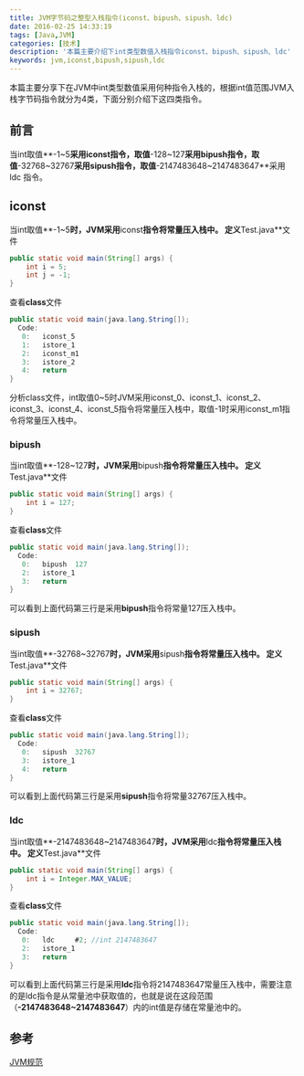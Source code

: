 ```yaml
---
title: JVM字节码之整型入栈指令(iconst、bipush、sipush、ldc)
date: 2016-02-25 14:33:19
tags: [Java,JVM]
categories: [技术]
description: '本篇主要介绍下int类型数值入栈指令iconst、bipush、sipush、ldc'
keywords: jvm,iconst,bipush,sipush,ldc
---
```

本篇主要分享下在JVM中int类型数值采用何种指令入栈的，根据int值范围JVM入栈字节码指令就分为4类，下面分别介绍下这四类指令。
<!--more-->
## **前言**
当int取值**-1~5**采用iconst指令，取值**-128~127**采用bipush指令，取值**-32768~32767**采用sipush指令，取值**-2147483648~2147483647**采用 ldc 指令。

## **iconst**
当int取值**-1~5**时，JVM采用**iconst**指令将常量压入栈中。
定义**Test.java**文件
~~~ java
public static void main(String[] args) {
	int i = 5;
	int j = -1;
}
~~~

查看**class**文件
~~~ java
public static void main(java.lang.String[]);
  Code:
   0:   iconst_5
   1:   istore_1
   2:   iconst_m1
   3:   istore_2
   4:   return
}
~~~
分析class文件，int取值0~5时JVM采用iconst_0、iconst_1、iconst_2、iconst_3、iconst_4、iconst_5指令将常量压入栈中，取值-1时采用iconst_m1指令将常量压入栈中。

### **bipush**
当int取值**-128~127**时，JVM采用**bipush**指令将常量压入栈中。
定义**Test.java**文件
~~~ java
public static void main(String[] args) {
	int i = 127;
}
~~~

查看**class**文件
~~~ java
public static void main(java.lang.String[]);
  Code:
   0:   bipush  127
   2:   istore_1
   3:   return
}
~~~
可以看到上面代码第三行是采用**bipush**指令将常量127压入栈中。

### **sipush**
当int取值**-32768~32767**时，JVM采用**sipush**指令将常量压入栈中。
定义**Test.java**文件
~~~ java
public static void main(String[] args) {
	int i = 32767;
}
~~~

查看**class**文件
~~~ java
public static void main(java.lang.String[]);
  Code:
   0:   sipush  32767
   3:   istore_1
   4:   return
}
~~~
可以看到上面代码第三行是采用**sipush**指令将常量32767压入栈中。

### **ldc**
当int取值**-2147483648~2147483647**时，JVM采用**ldc**指令将常量压入栈中。
定义**Test.java**文件
~~~ java
public static void main(String[] args) {
	int i = Integer.MAX_VALUE;
}
~~~

查看**class**文件
~~~ java
public static void main(java.lang.String[]);
  Code:
   0:   ldc     #2; //int 2147483647
   2:   istore_1
   3:   return
}
~~~
可以看到上面代码第三行是采用**ldc**指令将2147483647常量压入栈中，需要注意的是ldc指令是从常量池中获取值的，也就是说在这段范围（**-2147483648~2147483647**）内的int值是存储在常量池中的。



## **参考**
[JVM规范](http://docs.oracle.com/javase/specs/jvms/se7/html/jvms-4.html)